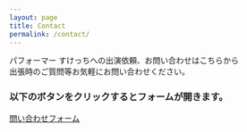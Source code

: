 ```yaml
---
layout: page
title: Contact
permalink: /contact/
---
```

パフォーマー すけっちへの出演依頼、お問い合わせはこちらから<br>
出張時のご質問等お気軽にお問い合わせください。

### 以下のボタンをクリックするとフォームが開きます。<br>

<!-- ## [Contact][contact-form]

[contact-form]: https://forms.gle/ciN5C1mgAgLgvQ5P6 -->

<!-- <a href="https://docs.google.com/forms/d/e/1FAIpQLSczOn9ij_jjLe-g-M388obvXedEwFoD92fltsy7Amn8VyjsVA/viewform?usp=sf_link" target="blank" class="btn-flat-logo">
  <i class="fa fa-chevron-right"></i> 問い合わせフォーム
</a> -->


<a href="https://docs.google.com/forms/d/e/1FAIpQLSczOn9ij_jjLe-g-M388obvXedEwFoD92fltsy7Amn8VyjsVA/viewform?usp=sf_link" class="btn-animation-02" target="blank"><span>問い合わせフォーム<span>